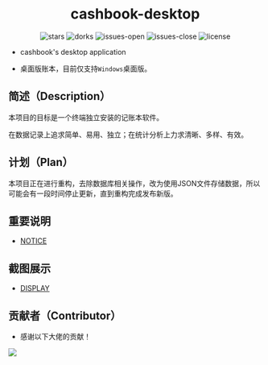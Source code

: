 <h1 align="center">cashbook-desktop</h1>

<p align="center">
  <img alt="stars" src="https://img.shields.io/github/stars/dingdangdog/cashbook-desktop" />
  <img alt="dorks" src="https://img.shields.io/github/forks/dingdangdog/cashbook-desktop" />
  <img alt="issues-open" src="https://img.shields.io/github/issues/dingdangdog/cashbook-desktop?color=important" />
  <img alt="issues-close" src="https://img.shields.io/github/issues-closed/dingdangdog/cashbook-desktop?color=green" />
  <img alt="license" src="https://img.shields.io/badge/license-MIT-yellow.svg" />
</p>

- cashbook's desktop application

- 桌面版账本，目前仅支持`Windows`桌面版。

## 简述（Description）

本项目的目标是一个终端独立安装的记账本软件。

在数据记录上追求简单、易用、独立；在统计分析上力求清晰、多样、有效。

## 计划（Plan）

本项目正在进行重构，去除数据库相关操作，改为使用JSON文件存储数据，所以可能会有一段时间停止更新，直到重构完成发布新版。

## 重要说明

- [NOTICE](./NOTICE.md)

## 截图展示

- [DISPLAY](./DISPLAY.md)

## 贡献者（Contributor）

- 感谢以下大佬的贡献！

<a href="https://github.com/dingdangdog/cashbook-desktop/graphs/contributors"><img src="https://contrib.rocks/image?repo=dingdangdog/cashbook-desktop" /></a>

